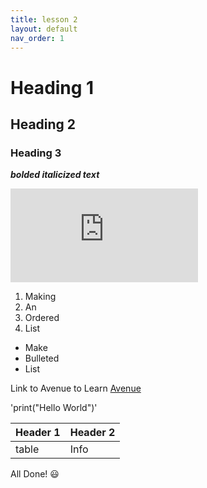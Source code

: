 ```yaml
---
title: lesson 2
layout: default
nav_order: 1
---
```


# Heading 1
## Heading 2
### Heading 3

_**bolded italicized text**_

![halloween image](https://www.freepik.com/free-vector/hand-drawn-pumpkin-silhouette-illustration_31256082.htm#fromView=keyword&page=1&position=0&uuid=5daa2be2-0a51-41d1-ad2f-182021fcf9a2&query=Halloween+svg)

1. Making
2. An
3. Ordered
4. List

- Make
- Bulleted
- List

Link to Avenue to Learn [Avenue](https://avenue.mcmaster.ca/)

'print("Hello World")'

| Header 1 | Header 2|
| -------- | ------- |
| table    | Info    |

All Done! 😃 
